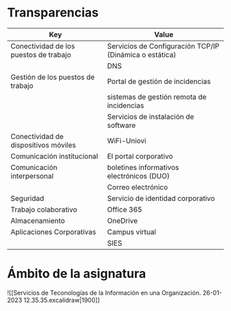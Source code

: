 
# Transparencias
|Key|Value|
|----|-----|
|Conectividad de los puestos de trabajo |Servicios de Configuración TCP/IP (Dinámica o estática)|
||DNS|
|Gestión de los puestos de trabajo |Portal de gestión de incidencias
||sistemas de gestión remota de incidencias|
||Servicios de instalación de software|
|Conectividad de dispositivos móviles|WiFi-Uniovi|
|Comunicación institucional |El portal corporativo|
|Comunicación interpersonal |boletines informativos electrónicos (DUO)|
||Correo electrónico|
|Seguridad |Servicio de identidad corporativo|
|Trabajo colaborativo |Office 365|
|Almacenamiento |OneDrive|
|Aplicaciones Corporativas |Campus virtual|
||SIES|

# Ámbito de la asignatura
![[Servicios de Teconologías de la Información en una Organización. 26-01-2023 12.35.35.excalidraw|1900]]
